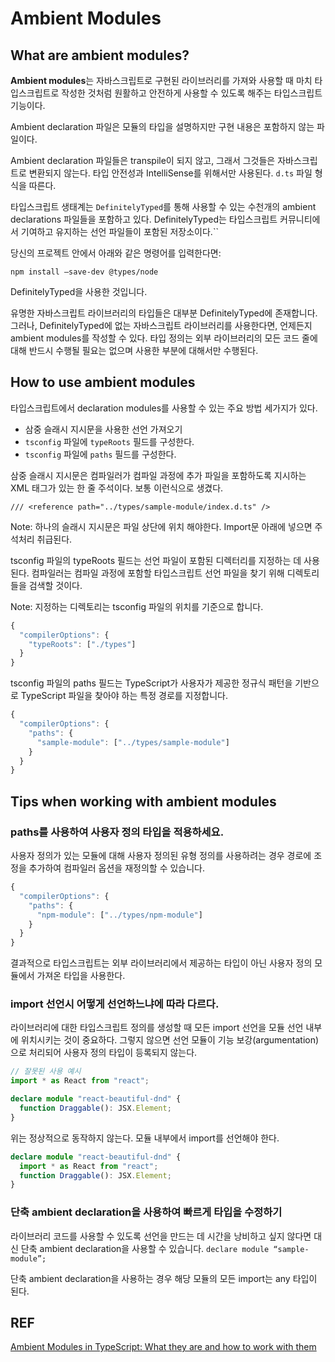 # Ambient Modules

## What are ambient modules?

**Ambient modules**는 자바스크립트로 구현된 라이브러리를 가져와 사용할 때 마치 타입스크립트로 작성한 것처럼 원활하고 안전하게 사용할 수 있도록 해주는 타입스크립트 기능이다.

Ambient declaration 파일은 모듈의 타입을 설명하지만 구현 내용은 포함하지 않는 파일이다.

Ambient declaration 파일들은 transpile이 되지 않고, 그래서 그것들은 자바스크립트로 변환되지 않는다. 타입 안전성과 IntelliSense를 위해서만 사용된다. `d.ts` 파일 형식을 따른다.

타입스크립트 생태계는 `DefinitelyTyped`를 통해 사용할 수 있는 수천개의 ambient declarations 파일들을 포함하고 있다. DefinitelyTyped는 타입스크립트 커뮤니티에서 기여하고 유지하는 선언 파일들이 포함된 저장소이다.``

당신의 프로젝트 안에서 아래와 같은 명령어를 입력한다면:

`npm install —save-dev @types/node`

DefinitelyTyped을 사용한 것입니다.

유명한 자바스크립트 라이브러리의 타입들은 대부분 DefinitelyTyped에 존재합니다. 그러나, DefinitelyTyped에 없는 자바스크립트 라이브러리를 사용한다면, 언제든지 ambient modules를 작성할 수 있다. 타입 정의는 외부 라이브러리의 모든 코드 줄에 대해 반드시 수행될 필요는 없으며 사용한 부분에 대해서만 수행된다.

## How to use ambient modules

타입스크립트에서 declaration modules를 사용할 수 있는 주요 방법 세가지가 있다.

- 삼중 슬래시 지시문을 사용한 선언 가져오기
- `tsconfig` 파일에 `typeRoots` 필드를 구성한다.
- `tsconfig` 파일에 `paths` 필드를 구성한다.

삼중 슬래시 지시문은 컴파일러가 컴파일 과정에 추가 파일을 포함하도록 지시하는 XML 태그가 있는 한 줄 주석이다. 보통 이런식으로 생겼다.

`/// <reference path="../types/sample-module/index.d.ts" />`

Note: 하나의 슬래시 지시문은 파일 상단에 위치 해야한다. Import문 아래에 넣으면 주석처리 취급된다.

tsconfig 파일의 typeRoots 필드는 선언 파일이 포함된 디렉터리를 지정하는 데 사용된다. 컴파일러는 컴파일 과정에 포함할 타입스크립트 선언 파일을 찾기 위해 디렉토리들을 검색할 것이다.

Note: 지정하는 디렉토리는 tsconfig 파일의 위치를 기준으로 합니다.

```ts
{
  "compilerOptions": {
    "typeRoots": ["./types"]
  }
}
```

tsconfig 파일의 paths 필드는 TypeScript가 사용자가 제공한 정규식 패턴을 기반으로 TypeScript 파일을 찾아야 하는 특정 경로를 지정합니다.

```ts
{
  "compilerOptions": {
    "paths": {
      "sample-module": ["../types/sample-module"]
    }
  }
}
```

## Tips when working with ambient modules

### paths를 사용하여 사용자 정의 타입을 적용하세요.

사용자 정의가 있는 모듈에 대해 사용자 정의된 유형 정의를 사용하려는 경우 경로에 조정을 추가하여 컴파일러 옵션을 재정의할 수 있습니다.

```ts
{
  "compilerOptions": {
    "paths": {
      "npm-module": ["../types/npm-module"]
    }
  }
}
```

결과적으로 타입스크립트는 외부 라이브러리에서 제공하는 타입이 아닌 사용자 정의 모듈에서 가져온 타입을 사용한다.

### import 선언시 어떻게 선언하느냐에 따라 다르다.

라이브러리에 대한 타입스크립트 정의를 생성할 때 모든 import 선언을 모듈 선언 내부에 위치시키는 것이 중요하다. 그렇지 않으면 선언 모듈이 기능 보강(argumentation)으로 처리되어 사용자 정의 타입이 등록되지 않는다.

```ts
// 잘못된 사용 예시
import * as React from "react";

declare module "react-beautiful-dnd" {
  function Draggable(): JSX.Element;
}
```

위는 정상적으로 동작하지 않는다. 모듈 내부에서 import를 선언해야 한다.

```ts
declare module "react-beautiful-dnd" {
  import * as React from "react";
  function Draggable(): JSX.Element;
}
```

### 단축 ambient declaration을 사용하여 빠르게 타입을 수정하기

라이브러리 코드를 사용할 수 있도록 선언을 만드는 데 시간을 낭비하고 싶지 않다면 대신 단축 ambient declaration을 사용할 수 있습니다.
`declare module “sample-module”;`

단축 ambient declaration을 사용하는 경우 해당 모듈의 모든 import는 any 타입이 된다.

## REF

[Ambient Modules in TypeScript: What they are and how to work with them](https://isamatov.com/typescript-ambient-module/)
